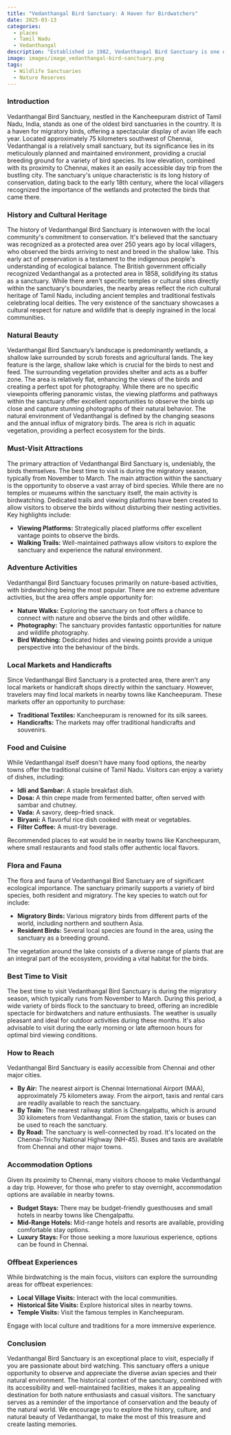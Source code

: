 ```yaml
---
title: "Vedanthangal Bird Sanctuary: A Haven for Birdwatchers"
date: 2025-03-13
categories:
  - places
  - Tamil Nadu
  - Vedanthangal
description: "Established in 1982, Vedanthangal Bird Sanctuary is one of the oldest bird sanctuaries in India. Located near the town of Vedanthangal in Anantapuram district, Tamil Nadu, this sanctuary is a paradise for birdwatchers and home to diverse avian species including migratory birds that visit during winter."
image: images/image_vedanthangal-bird-sanctuary.png
tags: 
  - Wildlife Sanctuaries
  - Nature Reserves
---
```



### **Introduction**

Vedanthangal Bird Sanctuary, nestled in the Kancheepuram district of Tamil Nadu, India, stands as one of the oldest bird sanctuaries in the country.  It is a haven for migratory birds, offering a spectacular display of avian life each year. Located approximately 75 kilometers southwest of Chennai, Vedanthangal is a relatively small sanctuary, but its significance lies in its meticulously planned and maintained environment, providing a crucial breeding ground for a variety of bird species. Its low elevation, combined with its proximity to Chennai, makes it an easily accessible day trip from the bustling city. The sanctuary's unique characteristic is its long history of conservation, dating back to the early 18th century, where the local villagers recognized the importance of the wetlands and protected the birds that came there.

### **History and Cultural Heritage**

The history of Vedanthangal Bird Sanctuary is interwoven with the local community's commitment to conservation. It's believed that the sanctuary was recognized as a protected area over 250 years ago by local villagers, who observed the birds arriving to nest and breed in the shallow lake. This early act of preservation is a testament to the indigenous people's understanding of ecological balance. The British government officially recognized Vedanthangal as a protected area in 1858, solidifying its status as a sanctuary.  While there aren't specific temples or cultural sites directly within the sanctuary's boundaries, the nearby areas reflect the rich cultural heritage of Tamil Nadu, including ancient temples and traditional festivals celebrating local deities. The very existence of the sanctuary showcases a cultural respect for nature and wildlife that is deeply ingrained in the local communities.

###  **Natural Beauty**

Vedanthangal Bird Sanctuary’s landscape is predominantly wetlands, a shallow lake surrounded by scrub forests and agricultural lands. The key feature is the large, shallow lake which is crucial for the birds to nest and feed.  The surrounding vegetation provides shelter and acts as a buffer zone. The area is relatively flat, enhancing the views of the birds and creating a perfect spot for photography. While there are no specific viewpoints offering panoramic vistas, the viewing platforms and pathways within the sanctuary offer excellent opportunities to observe the birds up close and capture stunning photographs of their natural behavior.  The natural environment of Vedanthangal is defined by the changing seasons and the annual influx of migratory birds. The area is rich in aquatic vegetation, providing a perfect ecosystem for the birds.



### **Must-Visit Attractions**

The primary attraction of Vedanthangal Bird Sanctuary is, undeniably, the birds themselves. The best time to visit is during the migratory season, typically from November to March. The main attraction within the sanctuary is the opportunity to observe a vast array of bird species.  While there are no temples or museums within the sanctuary itself, the main activity is birdwatching. Dedicated trails and viewing platforms have been created to allow visitors to observe the birds without disturbing their nesting activities.  Key highlights include:

*   **Viewing Platforms:** Strategically placed platforms offer excellent vantage points to observe the birds.
*   **Walking Trails:**  Well-maintained pathways allow visitors to explore the sanctuary and experience the natural environment.



### **Adventure Activities**

Vedanthangal Bird Sanctuary focuses primarily on nature-based activities, with birdwatching being the most popular. There are no extreme adventure activities, but the area offers ample opportunity for:

*   **Nature Walks:** Exploring the sanctuary on foot offers a chance to connect with nature and observe the birds and other wildlife.
*   **Photography:** The sanctuary provides fantastic opportunities for nature and wildlife photography.
*   **Bird Watching:** Dedicated hides and viewing points provide a unique perspective into the behaviour of the birds.

### **Local Markets and Handicrafts**

Since Vedanthangal Bird Sanctuary is a protected area, there aren't any local markets or handicraft shops directly within the sanctuary. However, travelers may find local markets in nearby towns like Kancheepuram. These markets offer an opportunity to purchase:

*   **Traditional Textiles:** Kancheepuram is renowned for its silk sarees.
*   **Handicrafts:** The markets may offer traditional handicrafts and souvenirs.

### **Food and Cuisine**

While Vedanthangal itself doesn't have many food options, the nearby towns offer the traditional cuisine of Tamil Nadu. Visitors can enjoy a variety of dishes, including:

*   **Idli and Sambar:** A staple breakfast dish.
*   **Dosa:** A thin crepe made from fermented batter, often served with sambar and chutney.
*   **Vada:** A savory, deep-fried snack.
*   **Biryani:** A flavorful rice dish cooked with meat or vegetables.
*   **Filter Coffee:** A must-try beverage.

Recommended places to eat would be in nearby towns like Kancheepuram, where small restaurants and food stalls offer authentic local flavors.

### **Flora and Fauna**

The flora and fauna of Vedanthangal Bird Sanctuary are of significant ecological importance. The sanctuary primarily supports a variety of bird species, both resident and migratory. The key species to watch out for include:

*   **Migratory Birds:** Various migratory birds from different parts of the world, including northern and southern Asia.
*   **Resident Birds:** Several local species are found in the area, using the sanctuary as a breeding ground.

The vegetation around the lake consists of a diverse range of plants that are an integral part of the ecosystem, providing a vital habitat for the birds.



### **Best Time to Visit**

The best time to visit Vedanthangal Bird Sanctuary is during the migratory season, which typically runs from November to March. During this period, a wide variety of birds flock to the sanctuary to breed, offering an incredible spectacle for birdwatchers and nature enthusiasts. The weather is usually pleasant and ideal for outdoor activities during these months.  It's also advisable to visit during the early morning or late afternoon hours for optimal bird viewing conditions.

### **How to Reach**

Vedanthangal Bird Sanctuary is easily accessible from Chennai and other major cities.

*   **By Air:** The nearest airport is Chennai International Airport (MAA), approximately 75 kilometers away. From the airport, taxis and rental cars are readily available to reach the sanctuary.
*   **By Train:** The nearest railway station is Chengalpattu, which is around 30 kilometers from Vedanthangal.  From the station, taxis or buses can be used to reach the sanctuary.
*   **By Road:** The sanctuary is well-connected by road. It's located on the Chennai-Trichy National Highway (NH-45).  Buses and taxis are available from Chennai and other major towns.

### **Accommodation Options**

Given its proximity to Chennai, many visitors choose to make Vedanthangal a day trip. However, for those who prefer to stay overnight, accommodation options are available in nearby towns.

*   **Budget Stays:** There may be budget-friendly guesthouses and small hotels in nearby towns like Chengalpattu.
*   **Mid-Range Hotels:** Mid-range hotels and resorts are available, providing comfortable stay options.
*   **Luxury Stays:** For those seeking a more luxurious experience, options can be found in Chennai.



### **Offbeat Experiences**

While birdwatching is the main focus, visitors can explore the surrounding areas for offbeat experiences:

*   **Local Village Visits:** Interact with the local communities.
*   **Historical Site Visits:** Explore historical sites in nearby towns.
*   **Temple Visits:**  Visit the famous temples in Kancheepuram.

Engage with local culture and traditions for a more immersive experience.

### **Conclusion**

Vedanthangal Bird Sanctuary is an exceptional place to visit, especially if you are passionate about bird watching. This sanctuary offers a unique opportunity to observe and appreciate the diverse avian species and their natural environment. The historical context of the sanctuary, combined with its accessibility and well-maintained facilities, makes it an appealing destination for both nature enthusiasts and casual visitors.  The sanctuary serves as a reminder of the importance of conservation and the beauty of the natural world. We encourage you to explore the history, culture, and natural beauty of Vedanthangal, to make the most of this treasure and create lasting memories.


